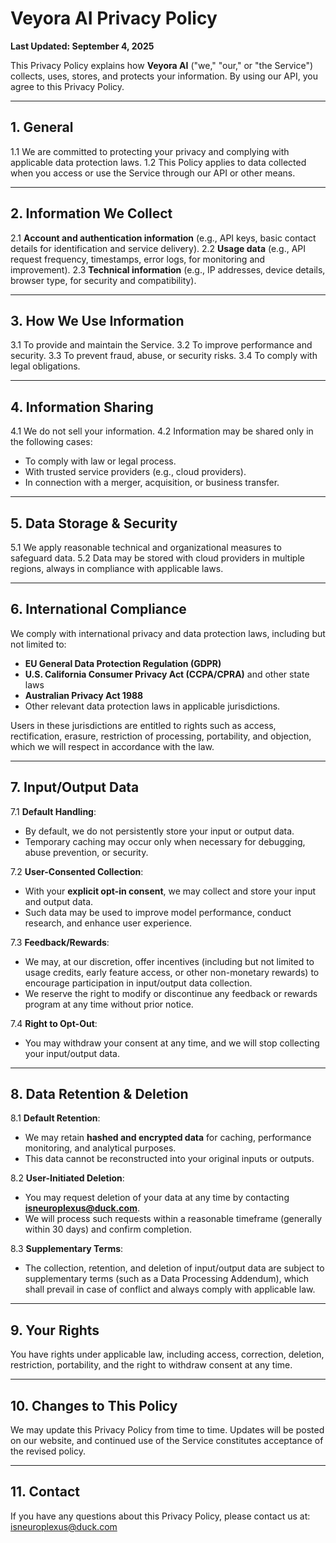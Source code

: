# Veyora AI Privacy Policy

**Last Updated: September 4, 2025**

This Privacy Policy explains how **Veyora AI** ("we," "our," or "the Service") collects, uses, stores, and protects your information. By using our API, you agree to this Privacy Policy.

---

## 1. General

1.1 We are committed to protecting your privacy and complying with applicable data protection laws.
1.2 This Policy applies to data collected when you access or use the Service through our API or other means.

---

## 2. Information We Collect

2.1 **Account and authentication information** (e.g., API keys, basic contact details for identification and service delivery).
2.2 **Usage data** (e.g., API request frequency, timestamps, error logs, for monitoring and improvement).
2.3 **Technical information** (e.g., IP addresses, device details, browser type, for security and compatibility).

---

## 3. How We Use Information

3.1 To provide and maintain the Service.
3.2 To improve performance and security.
3.3 To prevent fraud, abuse, or security risks.
3.4 To comply with legal obligations.

---

## 4. Information Sharing

4.1 We do not sell your information.
4.2 Information may be shared only in the following cases:

* To comply with law or legal process.
* With trusted service providers (e.g., cloud providers).
* In connection with a merger, acquisition, or business transfer.

---

## 5. Data Storage & Security

5.1 We apply reasonable technical and organizational measures to safeguard data.
5.2 Data may be stored with cloud providers in multiple regions, always in compliance with applicable laws.

---

## 6. International Compliance

We comply with international privacy and data protection laws, including but not limited to:

* **EU General Data Protection Regulation (GDPR)**
* **U.S. California Consumer Privacy Act (CCPA/CPRA)** and other state laws
* **Australian Privacy Act 1988**
* Other relevant data protection laws in applicable jurisdictions.

Users in these jurisdictions are entitled to rights such as access, rectification, erasure, restriction of processing, portability, and objection, which we will respect in accordance with the law.

---

## 7. Input/Output Data

7.1 **Default Handling**:

* By default, we do not persistently store your input or output data.
* Temporary caching may occur only when necessary for debugging, abuse prevention, or security.

7.2 **User-Consented Collection**:

* With your **explicit opt-in consent**, we may collect and store your input and output data.
* Such data may be used to improve model performance, conduct research, and enhance user experience.

7.3 **Feedback/Rewards**:

* We may, at our discretion, offer incentives (including but not limited to usage credits, early feature access, or other non-monetary rewards) to encourage participation in input/output data collection.
* We reserve the right to modify or discontinue any feedback or rewards program at any time without prior notice.

7.4 **Right to Opt-Out**:

* You may withdraw your consent at any time, and we will stop collecting your input/output data.

---

## 8. Data Retention & Deletion

8.1 **Default Retention**:

* We may retain **hashed and encrypted data** for caching, performance monitoring, and analytical purposes.
* This data cannot be reconstructed into your original inputs or outputs.

8.2 **User-Initiated Deletion**:

* You may request deletion of your data at any time by contacting **[isneuroplexus@duck.com](mailto:isneuroplexus@duck.com)**.
* We will process such requests within a reasonable timeframe (generally within 30 days) and confirm completion.

8.3 **Supplementary Terms**:

* The collection, retention, and deletion of input/output data are subject to supplementary terms (such as a Data Processing Addendum), which shall prevail in case of conflict and always comply with applicable law.

---

## 9. Your Rights

You have rights under applicable law, including access, correction, deletion, restriction, portability, and the right to withdraw consent at any time.

---

## 10. Changes to This Policy

We may update this Privacy Policy from time to time. Updates will be posted on our website, and continued use of the Service constitutes acceptance of the revised policy.

---

## 11. Contact

If you have any questions about this Privacy Policy, please contact us at:
[isneuroplexus@duck.com](mailto:isneuroplexus@duck.com)
